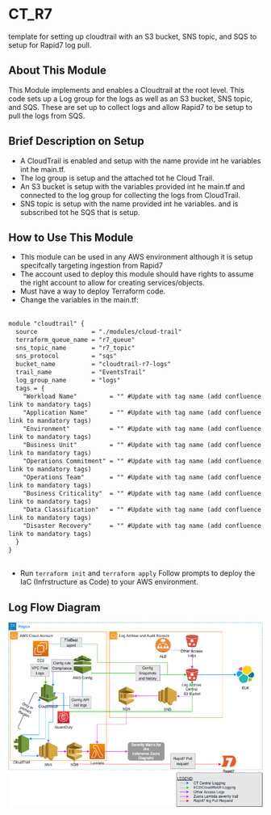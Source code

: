 # CT_R7

template for setting up cloudtrail with an S3 bucket, SNS topic, and SQS to setup for Rapid7 log pull.

## About This Module

This Module implements and enables a Cloudtrail at the root level. This code sets up a Log group for the logs as well as an S3 bucket, SNS topic, and SQS. These are set up to collect logs and allow Rapid7 to be setup to pull the logs from SQS.

## Brief Description on Setup

- A CloudTrail is enabled and setup with the name provide int he variables int he main.tf.
- The log group is setup and the attached tot he Cloud Trail.
- An S3 bucket is setup with the variables provided int he main.tf and connected to the log group for collecting the logs from CloudTrail.
- SNS topic is setup with the name provided int he variables. and is subscribed tot he SQS that is setup.


## How to Use This Module

- This module can be used in any AWS environment although it is setup specifcally targeting ingestion from Rapid7
- The account used to deploy this module should have rights to assume the right account to allow for creating services/objects.
- Must have a way to deploy Terraform code.
- Change the variables in the main.tf:
```

module "cloudtrail" {
  source               = "./modules/cloud-trail"
  terraform_queue_name = "r7_queue"
  sns_topic_name       = "r7_topic"
  sns_protocol         = "sqs"
  bucket_name          = "cloudtrail-r7-logs"
  trail_name           = "EventsTrail"
  log_group_name       = "logs"
  tags = {
    "Workload Name"         = "" #Update with tag name (add confluence link to mandatory tags)
    "Application Name"      = "" #Update with tag name (add confluence link to mandatory tags)
    "Environment"           = "" #Update with tag name (add confluence link to mandatory tags)
    "Business Unit"         = "" #Update with tag name (add confluence link to mandatory tags)
    "Operations Commitment" = "" #Update with tag name (add confluence link to mandatory tags)
    "Operations Team"       = "" #Update with tag name (add confluence link to mandatory tags)
    "Business Criticality"  = "" #Update with tag name (add confluence link to mandatory tags)
    "Data Classification"   = "" #Update with tag name (add confluence link to mandatory tags)
    "Disaster Recovery"     = "" #Update with tag name (add confluence link to mandatory tags)
  }
}


```
- Run `terraform init` and `terraform apply`
Follow prompts to deploy the IaC (Infrstructure as Code) to your AWS environment.


## Log Flow Diagram
![img.png](images/Zuora_Log_flowchart.drawio.png)

